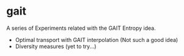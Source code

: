 # gait  
A series of Experiments related with the GAIT Entropy idea. 
- Optimal transport with GAIT interpolation (Not such a good idea)
- Diversity measures (yet to try...)
